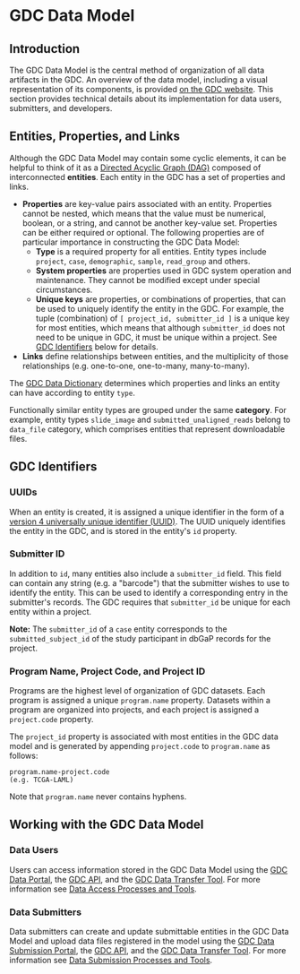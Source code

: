 # GDC Data Model

## Introduction

The GDC Data Model is the central method of organization of all data artifacts in the GDC. An overview of the data model, including a visual representation of its components, is provided [on the GDC website](https://gdc.nci.nih.gov/developers/gdc-data-model). This section provides technical details about its implementation for data users, submitters, and developers.

## Entities, Properties, and Links

Although the GDC Data Model may contain some cyclic elements, it can be helpful to think of it as a [Directed Acyclic Graph (DAG)](https://en.wikipedia.org/wiki/Directed_acyclic_graph) composed of interconnected **entities**. Each entity in the GDC has a set of properties and links.

* **Properties** are key-value pairs associated with an entity. Properties cannot be nested, which means that the value must be numerical, boolean, or a string, and cannot be another key-value set. Properties can be either required or optional. The following properties are of particular importance in constructing the GDC Data Model:
    * **Type** is a required property for all entities. Entity types include `project`, `case`, `demographic`, `sample`, `read_group` and others.
    * **System properties** are properties used in GDC system operation and maintenance. They cannot be modified except under special circumstances.
    * **Unique keys** are properties, or combinations of properties, that can be used to uniquely identify the entity in the GDC. For example, the tuple (combination) of `[ project_id, submitter_id ]` is a unique key for most entities, which means that although `submitter_id` does not need to be unique in GDC, it must be unique within a project. See [GDC Identifiers](#gdc-identifiers) below for details.
* **Links** define relationships between entities, and the multiplicity of those relationships (e.g. one-to-one, one-to-many, many-to-many).

The [GDC Data Dictionary](#gdc-data-dictionary) determines which properties and links an entity can have according to entity `type`.

Functionally similar entity types are grouped under the same **category**. For example, entity types `slide_image` and `submitted_unaligned_reads` belong to `data_file` category, which comprises entities that represent downloadable files.


## GDC Identifiers

### UUIDs

When an entity is created, it is assigned a unique identifier in the form of a [version 4 universally unique identifier (UUID)](https://en.wikipedia.org/wiki/Universally_unique_identifier). The UUID uniquely identifies the entity in the GDC, and is stored in the entity's `id` property.

### Submitter ID

In addition to `id`, many entities also include a `submitter_id` field. This field can contain any string (e.g. a "barcode") that the submitter wishes to use to identify the entity. This can be used to identify a corresponding entry in the submitter's records. The GDC requires that `submitter_id` be unique for each entity within a project.

**Note:** The `submitter_id` of a `case` entity corresponds to the `submitted_subject_id` of the study participant in dbGaP records for the project.

### Program Name, Project Code, and Project ID

Programs are the highest level of organization of GDC datasets. Each program is assigned a unique `program.name` property. Datasets within a program are organized into projects, and each project is assigned a `project.code` property.

The `project_id` property is associated with most entities in the GDC data model and is generated by appending `project.code` to `program.name` as follows:

	program.name-project.code
	(e.g. TCGA-LAML)

Note that `program.name` never contains hyphens.


## Working with the GDC Data Model

### Data Users

Users can access information stored in the GDC Data Model using the [GDC Data Portal](https://gdc.nci.nih.gov/access-data/gdc-data-portal), the [GDC API](https://gdc.nci.nih.gov/developers/gdc-application-programming-interface-api), and the [GDC Data Transfer Tool](https://gdc.nci.nih.gov/access-data/gdc-data-transfer-tool). For more information see [Data Access Processes and Tools](https://gdc.nci.nih.gov/access-data/data-access-processes-and-tools).

### Data Submitters

Data submitters can create and update submittable entities in the GDC Data Model and upload data files registered in the model using the [GDC Data Submission Portal](https://gdc.nci.nih.gov/submit-data/gdc-data-submission-portal), the [GDC API](https://gdc.nci.nih.gov/developers/gdc-application-programming-interface-api), and the [GDC Data Transfer Tool](https://gdc.nci.nih.gov/access-data/gdc-data-transfer-tool). For more information see [Data Submission Processes and Tools](https://gdc.nci.nih.gov/submit-data/data-submission-processes-and-tools).
